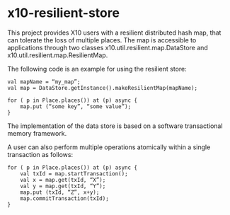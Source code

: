 # x10-resilient-store

This project provides X10 users with a resilient distributed hash map, that can tolerate the loss of multiple places.
The map is accessible to applications through two classes x10.util.resilient.map.DataStore and x10.util.resilient.map.ResilientMap.

The following code is an example for using the resilient store: 
```
val mapName = “my_map”;
val map = DataStore.getInstance().makeResilientMap(mapName);

for ( p in Place.places()) at (p) async {
    map.put (“some key”, “some value”);
}
``` 

The implementation of the data store is based on a software transactional memory framework.

A user can also perform multiple operations atomically within a single transaction as follows:
```
for ( p in Place.places()) at (p) async {
    val txId = map.startTransaction();
    val x = map.get(txId, “X”);
    val y = map.get(txId, “Y”);
    map.put (txId, “Z”, x+y);
    map.commitTransaction(txId);
}
```

